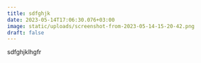 ```yaml
---
title: sdfghjk
date: 2023-05-14T17:06:30.076+03:00
image: static/uploads/screenshot-from-2023-05-14-15-20-42.png
draft: false
---
```

sdfghjklhgfr
